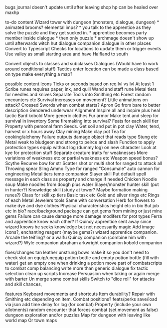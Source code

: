 bugs
journal doesn't update until after leaving shop
hp can be healed over maxhp

to-do content
Wizard tower with dungeon  (monsters, dialogue, dungeon)
    * animated brooms? elemental imps?
    * you talk to the apprentice as they solve the puzzle and they get sucked in.
    * apprentice becomes party member inside dialogue
    * then only puzzle
    * archmage doesn't show up until afterwards
witch hut dialogue
companion dialogue in other places
Convert to Typescript
Checks for locations to update them or trigger events
Use valley as small starting area and have Halfland to south

Convert objects to classes and subclasses
Dialogues (Would have to work around conditional stuff)
Tactics
enter location can be made a class based on type
make everything a map?

possible content
Icons
Ticks or seconds based on req lvl vs lvl At least 1
Scribe runes requires paper, ink, and quill
Wand and staff rune
Metal tiers for needles and knives 
Separate Tools into Smithing etc
Forest random encounters etc
Survival increases on movement?
Little animations on attack?
Crossed Swords when combat starts?
Apron
Go from bare to better description 
Gendered underwear 
Alignment 
Inspire all and inspire plus heal tactic
Bard kobold 
More generic clothes
Fur armor
Make tent and sleep for survival in inventory
Some firemaking into survival?
Feats for each skill tier
Property with personal farm 
Seeds. Get soil and put in pot clay
Water, tend, harvest or x hours away 
Clay mining
Make clay pot
Tea for cooking/alchemy
Failure outputs damage object that reads type
Stung etc
Metal weak to bludgeon and strong to peirce and slash
Function to apply protection types equip without log (dummy log) on new character 
Look at kye for protection  stuff
Separate creature traits for weaknesses
More variations of weakness etc or partial weakness etc
Weapon speed bonus?
Scythe 
Recurve bow for str
Scatter shot or multi shot for ranged to attack all
Throwing spear
Sling
Ammo Type for ranged
"Consumale" auto cannon for engineering Metal tiers temp companion
Slayer skill
Put default spell message in each class as property and change if needed
Chicken Noodle soup 
Make noodles from dough plus water 
Slayer/monster hunter skill (put in hunter?)
Knowledge skill (study at tower? Maybe formation making runes?)
Class for skill xp tiers 
Basic task etc
Gold and silver rings etc
Rings of each Metal
Jewelers tools
Same with conversation 
Herb for flowers to make dye and dye clothes 
Physical characteristics height etc in bio
But job etc in bio?
race/background package
can get gems from mining or just mine gems
Failure can cause damage
more damage modifers for prot types
Ferra and apprentice know each other?
If Quincy apprentice sent away since wizard knows he seeks knowledge but not necessarily magic
Add image icons?,
enchanting reagent (maybe gems?)
wizard apprentice companion. Arcade the teifling? or a waifu
Quincy companion (combine him with wizard?)
Wyle companion
abraham arkwright companion
kobold companion

fixes/changes
tan leather
unstrung bows
make it so you don't need to check slot on equip/unequip
potion bottle and empty potion bottle (fill with water) get an empty one when drinking a potion
move part of combatscripts to combat comp
balancing
write more than generic dialogue
fix tactic selection
clean up scripts
Increase Persuasion when taking or again merge with barter
Un merge some combat skills 
Switch to "dice roll" for attacks and skill chances,

features
Keyboard movements and shortcuts
Item durability?
Repair with Smithing etc depending on item.
Combat positions?
feats/perks
save/load via json
add time delay for log (for combat)
Property (include your own allotments)
random encounter that forces combat (set movement as false)
dungeon exploration and/or puzzles
Map for dungeon with leaving like world map
Or town maps